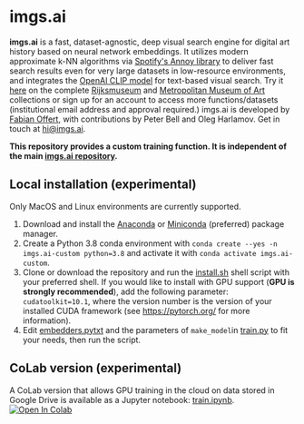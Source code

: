 # imgs.ai

**imgs.ai** is a fast, dataset-agnostic, deep visual search engine for digital art history based on neural network embeddings. It utilizes modern approximate k-NN algorithms via [Spotify's Annoy library](https://github.com/spotify/annoy) to deliver fast search results even for very large datasets in low-resource environments, and integrates the [OpenAI CLIP model](https://openai.com/blog/clip/) for text-based visual search. Try it [here](https://imgs.ai) on the complete [Rijksmuseum](https://www.rijksmuseum.nl) and [Metropolitan Museum of Art](https://www.metmuseum.org) collections or sign up for an account to access more functions/datasets (institutional email address and approval required.) imgs.ai is developed by [Fabian Offert](https://zentralwerkstatt.org), with contributions by Peter Bell and Oleg Harlamov. Get in touch at hi@imgs.ai.

**This repository provides a custom training function. It is independent of the main [imgs.ai repository](https://github.com/zentralwerkstatt.imgs.ai).**

## Local installation (experimental)

Only MacOS and Linux environments are currently supported.

1. Download and install the [Anaconda](https://www.anaconda.com/) or [Miniconda](https://docs.conda.io/en/latest/miniconda.html) (preferred) package manager.
2. Create a Python 3.8 conda environment with `conda create --yes -n imgs.ai-custom python=3.8` and activate it with `conda activate imgs.ai-custom`.
3. Clone or download the repository and run the [install.sh](install.sh) shell script with your preferred shell. If you would like to install with GPU support (**GPU is strongly recommended**), add the following parameter: `cudatoolkit=10.1`, where the version number is the version of your installed CUDA framework (see https://pytorch.org/ for more information).
4. Edit [embedders.pytxt](embedders.pytxt) and the parameters of `make_model`in [train.py](train.py) to fit your needs, then run the script.

## CoLab version (experimental)

A CoLab version that allows GPU training in the cloud on data stored in Google Drive is available as a Jupyter notebook: [train.ipynb](train.ipynb). [![Open In Colab](https://colab.research.google.com/assets/colab-badge.svg)](https://colab.research.google.com/github/zentralwerkstatt/imgs.ai-custom/blob/master/train.ipynb)
